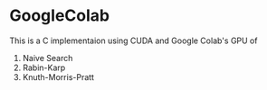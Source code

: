 # GoogleColab
This is a C implementaion using CUDA and Google Colab's GPU of 

1. Naive Search
2. Rabin-Karp
3. Knuth-Morris-Pratt
